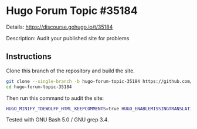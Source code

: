 # Hugo Forum Topic #35184

Details: <https://discourse.gohugo.io/t/35184>

Description: Audit your published site for problems

## Instructions

Clone this branch of the repository and build the site.

```bash
git clone --single-branch -b hugo-forum-topic-35184 https://github.com/jmooring/hugo-testing hugo-forum-topic-35184
cd hugo-forum-topic-35184
```

Then run this command to audit the site:

```bash
HUGO_MINIFY_TDEWOLFF_HTML_KEEPCOMMENTS=true HUGO_ENABLEMISSINGTRANSLATIONPLACEHOLDERS=true hugo && grep -inorE "<\!-- raw HTML omitted -->|ZgotmplZ|\[i18n\]|\(<nil>\)|(&lt;nil&gt;)|hahahugo" public/
```

Tested with GNU Bash 5.0 / GNU grep 3.4.
